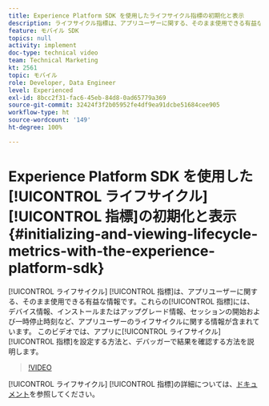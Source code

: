 ```yaml
---
title: Experience Platform SDK を使用したライフサイクル指標の初期化と表示
description: ライフサイクル指標は、アプリユーザーに関する、そのまま使用できる有益な情報です。 これらの指標には、デバイス情報、インストールまたはアップグレード情報、セッションの開始および一時停止時刻など、アプリユーザーのライフサイクルに関する情報が含まれています。 このビデオでは、アプリにライフサイクル指標を設定する方法と、デバッガーで結果を確認する方法を説明します。
feature: モバイル SDK
topics: null
activity: implement
doc-type: technical video
team: Technical Marketing
kt: 2561
topic: モバイル
role: Developer, Data Engineer
level: Experienced
exl-id: 8bcc2f31-fac6-45eb-84d8-0ad65779a369
source-git-commit: 32424f3f2b05952fe4df9ea91dcbe51684cee905
workflow-type: ht
source-wordcount: '149'
ht-degree: 100%

---
```


# Experience Platform SDK を使用した[!UICONTROL ライフサイクル][!UICONTROL 指標]の初期化と表示 {#initializing-and-viewing-lifecycle-metrics-with-the-experience-platform-sdk}

[!UICONTROL ライフサイクル] [!UICONTROL 指標]は、アプリユーザーに関する、そのまま使用できる有益な情報です。これらの[!UICONTROL 指標]には、デバイス情報、インストールまたはアップグレード情報、セッションの開始および一時停止時刻など、アプリユーザーのライフサイクルに関する情報が含まれています。 このビデオでは、アプリに[!UICONTROL ライフサイクル][!UICONTROL 指標]を設定する方法と、デバッガーで結果を確認する方法を説明します。

>[!VIDEO](https://video.tv.adobe.com/v/26258/?quality=12)

[!UICONTROL ライフサイクル] [!UICONTROL 指標]の詳細については、[ドキュメント](https://aep-sdks.gitbook.io/docs/using-mobile-extensions/mobile-core/lifecycle)を参照してください。
